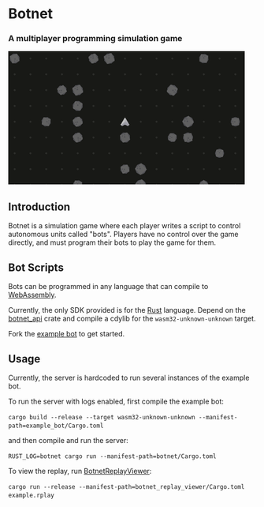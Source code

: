 # Botnet
### A multiplayer programming simulation game
![Replay screenshot](screenshot.png)

## Introduction
Botnet is a simulation game where each player writes a script to control autonomous units called "bots". Players have no control over the game directly, and must program their bots to play the game for them.

## Bot Scripts
Bots can be programmed in any language that can compile to [WebAssembly](https://webassembly.org).

Currently, the only SDK provided is for the [Rust](https://www.rust-lang.org) language. Depend on the [botnet_api](botnet_api) crate and compile a cdylib for the `wasm32-unknown-unknown` target.

Fork the [example bot](example_bot) to get started.

## Usage
Currently, the server is hardcoded to run several instances of the example bot.

To run the server with logs enabled, first compile the example bot:

`cargo build --release --target wasm32-unknown-unknown --manifest-path=example_bot/Cargo.toml`

and then compile and run the server:

`RUST_LOG=botnet cargo run --manifest-path=botnet/Cargo.toml`

To view the replay, run [BotnetReplayViewer](botnet_replay_viewer):

`cargo run --release --manifest-path=botnet_replay_viewer/Cargo.toml example.rplay`
